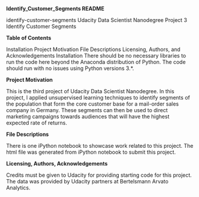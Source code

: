 **Identify_Customer_Segments README**

identify-customer-segments
Udacity Data Scientist Nanodegree Project 3 Identify Customer Segments

**Table of Contents**

Installation
Project Motivation
File Descriptions
Licensing, Authors, and Acknowledgements
Installation
There should be no necessary libraries to run the code here beyond the Anaconda distribution of Python. The code should run with no issues using Python versions 3.*.

**Project Motivation**

This is the third project of Udacity Data Scientist Nanodegree. In this project, I applied unsupervised learning techniques to identify segments of the population that form the core customer base for a mail-order sales company in Germany. These segments can then be used to direct marketing campaigns towards audiences that will have the highest expected rate of returns.

**File Descriptions**

There is one iPython notebook to showcase work related to this project. The html file was generated from iPython notebook to submit this project.

**Licensing, Authors, Acknowledgements**

Credits must be given to Udacity for providing starting code for this project. The data was provided by Udacity partners at Bertelsmann Arvato Analytics.
